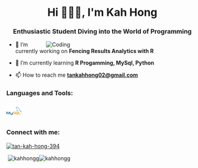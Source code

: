 <h1 align="center">Hi 🙋🏻‍♂️, I'm Kah Hong</h1>
<h3 align="center">Enthusiastic Student Diving into the World of Programming</h3>
<img align="right" alt="Coding" width="400" src="https://cdn.dribbble.com/users/1162077/screenshots/5403918/focus-animation.gif">

- 🔭 I’m currently working on **Fencing Results Analytics with R**

- 🌱 I’m currently learning **R Progamming, MySql, Python**

- 📫 How to reach me **tankahhong02@gmail.com**

<h3 align="left">Languages and Tools:</h3>
<p align="left"> <a href="https://www.mysql.com/" target="_blank" rel="noreferrer"> <img src="https://raw.githubusercontent.com/devicons/devicon/master/icons/mysql/mysql-original-wordmark.svg" alt="mysql" width="40" height="40"/> </a> </p>

<h3 align="left">Connect with me:</h3>
<p align="left">
<a href="https://linkedin.com/in/tan-kah-hong-394" target="blank"><img align="center" src="https://raw.githubusercontent.com/rahuldkjain/github-profile-readme-generator/master/src/images/icons/Social/linked-in-alt.svg" alt="tan-kah-hong-394" height="30" width="40" /></a>
</p>

<p>&nbsp;<img align="center" src="https://github-readme-stats.vercel.app/api?username=kahhongg&show_icons=true&locale=en" alt="kahhongg" /><img align="center" src="https://github-readme-streak-stats.herokuapp.com/?user=kahhongg&" alt="kahhongg" /></p>

